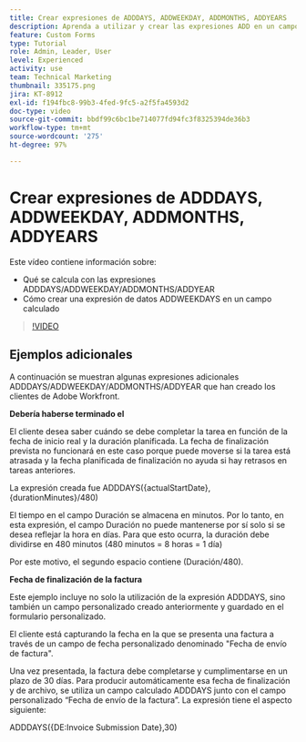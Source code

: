 ```yaml
---
title: Crear expresiones de ADDDAYS, ADDWEEKDAY, ADDMONTHS, ADDYEARS
description: Aprenda a utilizar y crear las expresiones ADD en un campo calculado en Adobe [!DNL Workfront].
feature: Custom Forms
type: Tutorial
role: Admin, Leader, User
level: Experienced
activity: use
team: Technical Marketing
thumbnail: 335175.png
jira: KT-8912
exl-id: f194fbc8-99b3-4fed-9fc5-a2f5fa4593d2
doc-type: video
source-git-commit: bbdf99c6bc1be714077fd94fc3f8325394de36b3
workflow-type: tm+mt
source-wordcount: '275'
ht-degree: 97%

---
```


# Crear expresiones de ADDDAYS, ADDWEEKDAY, ADDMONTHS, ADDYEARS

Este vídeo contiene información sobre:

* Qué se calcula con las expresiones ADDDAYS/ADDWEEKDAY/ADDMONTHS/ADDYEAR
* Cómo crear una expresión de datos ADDWEEKDAYS en un campo calculado

>[!VIDEO](https://video.tv.adobe.com/v/3416188/?quality=12&learn=on&enablevpops=1&captions=spa)

## Ejemplos adicionales

A continuación se muestran algunas expresiones adicionales ADDDAYS/ADDWEEKDAY/ADDMONTHS/ADDYEAR que han creado los clientes de Adobe Workfront.

**Debería haberse terminado el**

El cliente desea saber cuándo se debe completar la tarea en función de la fecha de inicio real y la duración planificada. La fecha de finalización prevista no funcionará en este caso porque puede moverse si la tarea está atrasada y la fecha planificada de finalización no ayuda si hay retrasos en tareas anteriores.

La expresión creada fue ADDDAYS({actualStartDate},{durationMinutes}/480)

El tiempo en el campo Duración se almacena en minutos. Por lo tanto, en esta expresión, el campo Duración no puede mantenerse por sí solo si se desea reflejar la hora en días. Para que esto ocurra, la duración debe dividirse en 480 minutos (480 minutos = 8 horas = 1 día)

Por este motivo, el segundo espacio contiene (Duración/480).


**Fecha de finalización de la factura**

Este ejemplo incluye no solo la utilización de la expresión ADDDAYS, sino también un campo personalizado creado anteriormente y guardado en el formulario personalizado.

El cliente está capturando la fecha en la que se presenta una factura a través de un campo de fecha personalizado denominado &quot;Fecha de envío de factura&quot;.

Una vez presentada, la factura debe completarse y cumplimentarse en un plazo de 30 días. Para producir automáticamente esa fecha de finalización y de archivo, se utiliza un campo calculado ADDDAYS junto con el campo personalizado “Fecha de envío de la factura”. La expresión tiene el aspecto siguiente:

ADDDAYS({DE:Invoice Submission Date},30)
